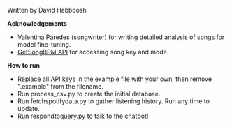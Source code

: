 Written by David Habboosh

**Acknowledgements**
* Valentina Paredes (songwriter) for writing detailed analysis of songs for model fine-tuning.
* [GetSongBPM API](https://getsongbpm.com/api) for accessing song key and mode.

**How to run**
* Replace all API keys in the example file with your own, then remove ".example" from the filename.
* Run process_csv.py to create the initial database.
* Run fetchspotifydata.py to gather listening history. Run any time to update.
* Run respondtoquery.py to talk to the chatbot!
